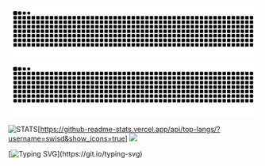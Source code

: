 ![Snake Animation](https://raw.githubusercontent.com/swisd/swisd/output/github-contribution-grid-snake-dark.svg#gh-dark-mode-only)
![Snake Animation](https://raw.githubusercontent.com/swisd/swisd/output/github-contribution-grid-snake.svg#gh-light-mode-only)

![STATS](https://github-readme-stats.vercel.app/api/top-langs/?username=swisd&theme=ayu-mirage&show_icons=true&hide_border=true&layout=compact&show_icons=true)[https://github-readme-stats.vercel.app/api/top-langs/?username=swisd&show_icons=true]
<img src="https://github-readme-stats.vercel.app/api?username=swisd&theme=ayu-mirage&show_icons=true&hide_border=true&layout=compact&show_icons=true" height="165" />

[![Typing SVG](https://readme-typing-svg.herokuapp.com?size=12&lines=[Loading%20Braincells]%20%20.%20%20.%20%20.%20%20.%20%20.%20%20.)](https://git.io/typing-svg)
